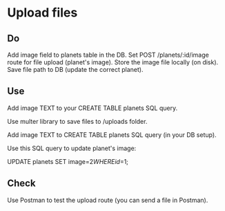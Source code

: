 # Upload files

## Do

Add image field to planets table in the DB.
Set POST /planets/:id/image route for file upload (planet's image).
Store the image file locally (on disk).
Save file path to DB (update the correct planet).

## Use

Add image TEXT to your CREATE TABLE planets SQL query.

Use multer library to save files to /uploads folder.

Add image TEXT to CREATE TABLE planets SQL query (in your DB setup).

Use this SQL query to update planet's image:

UPDATE planets
SET image=$2
WHERE id=$1;

## Check

Use Postman to test the upload route (you can send a file in Postman).
